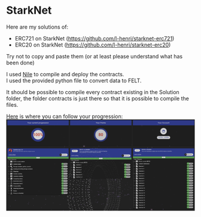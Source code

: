 # StarkNet
Here are my solutions of:
 - ERC721 on StarkNet (https://github.com/l-henri/starknet-erc721)
 - ERC20 on StarkNet (https://github.com/l-henri/starknet-erc20)

Try not to copy and paste them (or at least please understand what has been done)

I used [Nile](https://github.com/OpenZeppelin/nile) to compile and deploy the contracts.\
I used the provided python file to convert data to FELT.

It should be possible to compile every contract existing in the Solution folder, the folder contracts is just there so that it is possible to compile the files.

[Here](https://starknet-tutorials.surge.sh/#/account) is where you can follow your progression:
![Proof](./images/proof.png)
